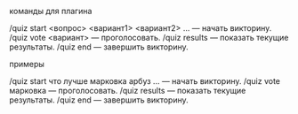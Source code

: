 команды для плагина

/quiz start <вопрос> <вариант1> <вариант2> ... — начать викторину.
/quiz vote <вариант> — проголосовать.
/quiz results — показать текущие результаты.
/quiz end — завершить викторину.

примеры

/quiz start что лучше марковка арбуз ... — начать викторину.
/quiz vote марковка — проголосовать.
/quiz results — показать текущие результаты.
/quiz end — завершить викторину.
